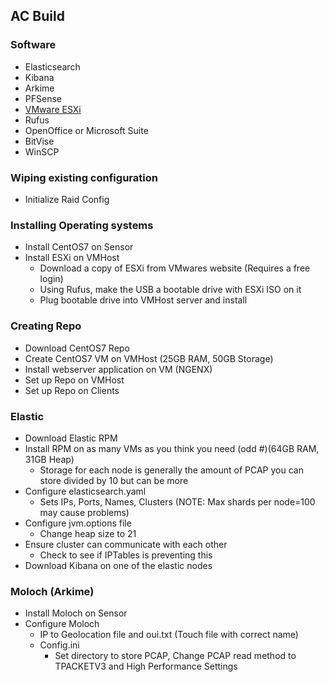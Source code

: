 ## AC Build
### Software
- Elasticsearch
- Kibana
- Arkime
- PFSense
- [VMware ESXi](https://github.com/dstaab34/24-AC/blob/main/ESXi.md)
- Rufus
- OpenOffice or Microsoft Suite
- BitVise
- WinSCP
### Wiping existing configuration
- Initialize Raid Config
### Installing Operating systems
- Install CentOS7 on Sensor
- Install ESXi on VMHost
  - Download a copy of ESXi from VMwares website (Requires a free login)
  - Using Rufus, make the USB a bootable drive with ESXi ISO on it
  - Plug bootable drive into VMHost server and install
### Creating Repo
- Download CentOS7 Repo
- Create CentOS7 VM on VMHost (25GB RAM, 50GB Storage)
- Install webserver application on VM (NGENX)
- Set up Repo on VMHost
- Set up Repo on Clients
### Elastic
- Download Elastic RPM
- Install RPM on as many VMs as you think you need (odd #)(64GB RAM, 31GB Heap)
  - Storage for each node is generally the amount of PCAP you can store divided by 10 but can be more
- Configure elasticsearch.yaml
  - Sets IPs, Ports, Names, Clusters (NOTE: Max shards per node=100 may cause problems)
- Configure jvm.options file
  - Change heap size to 21
- Ensure cluster can communicate with each other
  - Check to see if IPTables is preventing this
- Download Kibana on one of the elastic nodes
### Moloch (Arkime)
- Install Moloch on Sensor
- Configure Moloch
  - IP to Geolocation file and oui.txt (Touch file with correct name)
  - Config.ini
    - Set directory to store PCAP, Change PCAP read method to TPACKETV3 and High Performance Settings
